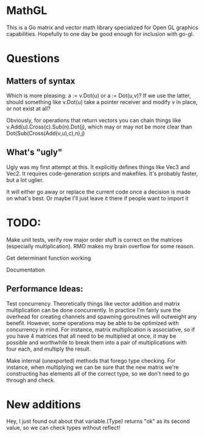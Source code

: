 MathGL
======

This is a Go matrix and vector math library specialized for Open GL graphics capabilities. Hopefully to one day be good enough for inclusion with go-gl.

# Questions

## Matters of syntax

Which is more pleasing: a := v.Dot(u) or a := Dot(u,v)? If we use the latter, should something like v.Dot(u) take a pointer receiver and modify v in place, or not exist at all?

Obviously, for operations that return vectors you can chain things like v.Add(u).Cross(c).Sub(n).Dot(j), which may or may not be more clear than Dot(Sub(Cross(Add(v,u),c),n),j)

## What's "ugly"

Ugly was my first attempt at this. It explicitly defines things like Vec3 and Vec2. It requires code-generation scripts and makefiles. It's probably faster, but a lot uglier.

It will either go away or replace the current code once a decision is made on what's best. Or maybe I'll just leave it there if people want to import it


# TODO:

Make unit tests, verify row major order stuff is correct on the matrices (especially multiplication). RMO makes my brain overflow for some reason.

Get determinant function working

Documentation

## Performance Ideas:

Test concurrency. Theoretically things like vector addition and matrix multiplication can be done concurrently. In practice I'm fairly sure the overhead for creating channels and spawning goroutines will outweight any benefit. However, some operations may be able to be optimized with concurrency in mind. For instance, matrix multiplication is associative, so if you have 4 matrices that all need to be multiplied at once, it may be possible and worthwhile to break them into a pair of multiplications with four each, and multiply the result.

Make internal (unexported) methods that forego type checking. For instance, when multiplying we can be sure that the new matrix we're constructing has elements all of the correct type, so we don't need to go through and check.

# New additions

Hey, I just found out about that variable.(Type) returns "ok" as its second value, so we can check types without reflect!